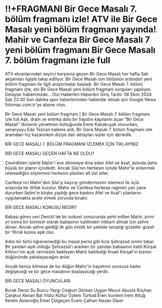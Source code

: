 # !!+FRAGMANI Bir Gece Masalı 7. bölüm fragmanı izle! ATV ile Bir Gece Masalı yeni bölüm fragmanı yayında! Mahir ve Canfeza Bir Gece Masalı 7 yeni bölüm fragmanı Bir Gece Masalı 7. bölüm fragmanı izle full

ATV ekranlarından seyirci karşısına geçen Bir Gece Masalı her hafta Salı akşamları ilgiyle takip ediliyor. Bir Gece Masalı son bölümün ardından yeni bölüm fragmanı ile ilgili araştırmalar başladı. Bir Gece Masalı 7. bölüm fragmanı izle, atv Bir Gece Masalı yeni bölüm fragmanı sorguları yapılıyor. Detaylar haberimizde...
Dizi Haberleri Haberleri Giriş Tarihi: 08 Ekim 2024 Salı 23:30
Son dakika spor haberlerinden haberdar olmak için
Google News fotomac.com.tr'ye abone olun.

Bir Gece Masalı yeni bölüm fragmanı | Bir Gece Masalı 7. bölüm fragmanı izle full
Aşk, dram ve entrika dolu bir hayatın kapılarını açan "Bir Gece Masalı" dizisinin yönetmen koltuğunda Emre Kabakuşak otururken, senaryoyu Eda Tezcan kaleme aldı. Bir Gece Masalı 7. bölüm fragmanı izle aramaları hız kazanırken diziye dair detayları sizler için derledik.

BİR GECE MASALI 7. BÖLÜM FRAGMANI İZLEMEK İÇİN TIKLAYINIZ

BİR GECE MASALI GEÇEN HAFTA NE OLDU?

Çevirdikleri işlerle Mahir'i eve dönmeye ikna eden Afet ve Asaf, aslında daha büyük bir planın içindedir. Ancak Sıla'nın herkesin içinde Mahir'le evlenmek istemediğini söylemesi herkesin planları alt üst eder.

Canfeza'nın Mahir'den Sıla'yı kaçırıp göndermesini istemesi ile üçlü arasında bir ittifak kurulur. Mahir ve Canfeza herkese rağmen yan yana dururken Selim'in köşke yaptığı gece baskını Afet ve Asaf'ı planlarını uygulamakta acele etmek zorunda bırakır.

BİR GECE MASALI KONUSU NEDİR?

Babası görev yeri Denizli'de bir suikast sonucunda şehit edilen Mahir, yirmi yıl sonra bir komiser olarak babasının katilinden intikam almak için şehre döner. Ancak şehre geldiği ilk gün mistik bir şekilde tanıştığı güzeller güzeli bir Yörük kızına aşık olur.

Adını bir türlü öğrenemediği bu masal perisi gibi kıza Şehrazad ismini takar. Bir yandan aşık olduğu Şehrazad'ı ararken bir yandan babasının katili Kürşat Kilimci'nin açık vermesini bekleyen Mahir beklediği fırsatı Kürşat'ın kızının düğününde yakalayacağını anlar.

Ancak henüz bilmese de bu düğün Mahir'in hayatının sonsuza kadar değişeceği ve bir gece masalının başlayacağı yerdir.



BİR GECE MASALI OYUNCULARI

Burak Deniz
Su Burcu Yazgı Coşkun
Gürkan Uygun
Mesut Akusta
Rüçhan Çalışkur
Kenan Bal
Yıldız Kültür
Özlem Türkad
Eren Vurdem
İrem Altuğ
Kerem Aslanoğlu
Emel Çölgeçen
Ecem Çalhan
Nazan Diper

